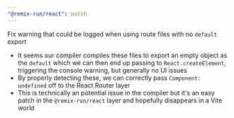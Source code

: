 ```yaml
---
"@remix-run/react": patch
---
```


Fix warning that could be logged when using route files with no `default` export

- It seems our compiler compiles these files to export an empty object as the `default` which we can then end up passing to `React.createElement`, triggering the console warning, but generally no UI issues
- By properly detecting these, we can correctly pass `Component: undefined` off to the React Router layer
- This is technically an potential issue in the compiler but it's an easy patch in the `@remix-run/react` layer and hopefully disappears in a Vite world
